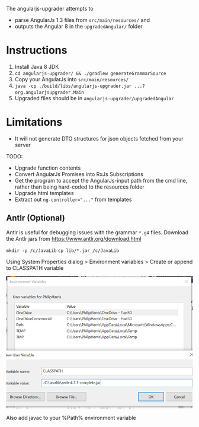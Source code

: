 The angularjs-upgrader attempts to 

- parse AngularJs 1.3 files from `src/main/resources/` and 
- outputs the Angular 8 in the `upgradedAngular/` folder

# Instructions

1. Install Java 8 JDK
2. `cd angularjs-upgrader/ && ./gradlew generateGrammarSource`
3. Copy your AngularJs into `src/main/resources/`
4. `java -cp ./build/libs/angularjs-upgrader.jar ...? org.angularjsupgrader.Main`
5. Upgraded files should be in `angularjs-upgrader/upgradedAngular`

# Limitations

- It will not generate DTO structures for json objects fetched from your server

TODO:

- Upgrade function contents
- Convert AngularJs Promises into RxJs Subscriptions
- Get the program to accept the AngularJs-input path from the cmd line, rather than being hard-coded to the resources folder
- Upgrade html templates
- Extract out `ng-controller="..."` from templates

## Antlr (Optional)
Antlr is useful for debugging issues with the grammar `*.g4` files. 
Download the Antlr jars from https://www.antlr.org/download.html

`mkdir -p /c/JavaLib`
`cp lib/*.jar /c/JavaLib`

Using System Properties dialog > Environment variables > Create or append to CLASSPATH variable

![adding antlr to classpath screenshot](.readme/add-antlr-to-classpath-environment-variables.PNG "Adding antlr to classpath")

Also add javac to your %Path% environment variable


